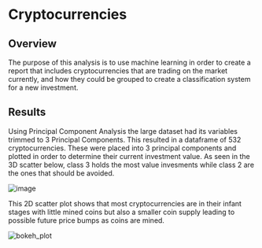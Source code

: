 # Cryptocurrencies

## Overview
The purpose of this analysis is to use machine learning in order to create a report that includes cryptocurrencies that are trading on the market currently, and how they could be grouped to create a classification system for a new investment.

## Results
Using Principal Component Analysis the large dataset had its variables trimmed to 3 Principal Components. This resulted in a dataframe of 532 cryptocurrencies. These were placed into 3 principal components and plotted in order to determine their current investment value. As seen in the 3D scatter below, class 3 holds the most value invesments while class 2 are the ones that should be avoided.</br>

![image](https://user-images.githubusercontent.com/102704559/185820497-899ee2d6-c1ca-42d7-ada7-9def86afd5f0.png)

This 2D scatter plot shows that most cryptocurrencies are in their infant stages with little mined coins but also a smaller coin supply leading to possible future price bumps as coins are mined.</br>

![bokeh_plot](https://user-images.githubusercontent.com/102704559/185820273-85905886-298e-4b60-afa4-ebfc41661962.png)



